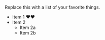 Replace this with a list of your favorite things.
* Item 1 :heart::heart:
* Item 2
  * Item 2a
  * Item 2b
